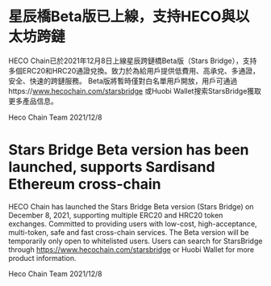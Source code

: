 # 星辰橋Beta版已上線，支持HECO與以太坊跨鏈
HECO Chain已於2021年12月8日上線星辰跨鏈橋Beta版（Stars Bridge），支持多個ERC20和HRC20通證兌換。致力於為給用戶提供低費用、高承兌、多通證，安全、快速的跨鏈服務。
Beta版將暫時僅對白名單用戶開放，用戶可通過https://www.hecochain.com/starsbridge 或Huobi Wallet搜索StarsBridge獲取更多產品信息。

Heco Chain Team
2021/12/8

# Stars Bridge Beta version has been launched, supports Sardisand Ethereum cross-chain
HECO Chain has launched the Stars Bridge Beta version (Stars Bridge) on December 8, 2021, supporting multiple ERC20 and HRC20 token exchanges. Committed to providing users with low-cost, high-acceptance, multi-token, safe and fast cross-chain services.
The Beta version will be temporarily only open to whitelisted users. Users can search for StarsBridge through https://www.hecochain.com/starsbridge or Huobi Wallet for more product information.

Heco Chain Team
2021/12/8
